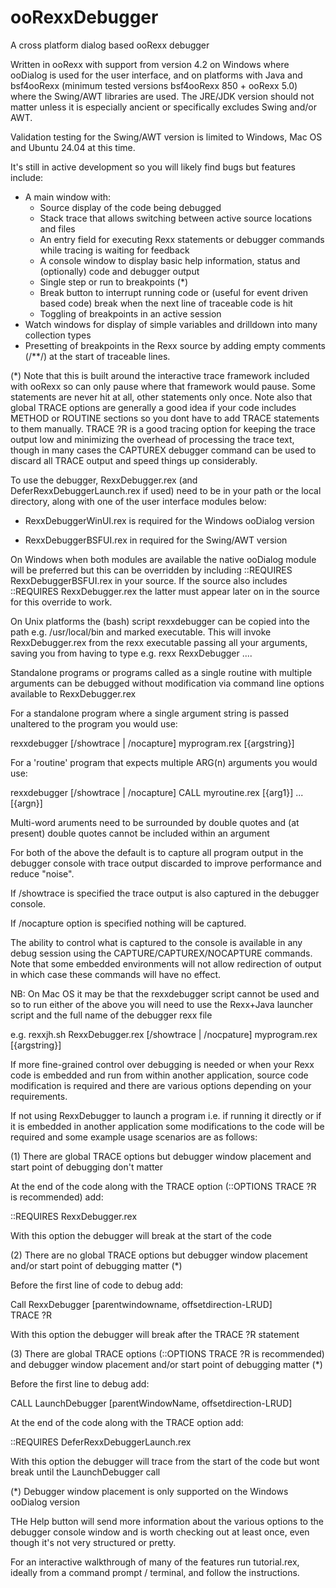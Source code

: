 # ooRexxDebugger

A cross platform dialog based ooRexx debugger

Written in ooRexx with support from version 4.2 on Windows where ooDialog is used for the user interface, 
and on platforms with Java and bsf4ooRexx (minimum tested versions bsf4ooRexx 850 + ooRexx 5.0) where the 
Swing/AWT libraries are used. The JRE/JDK version should not matter unless it is especially ancient or
specifically excludes Swing and/or AWT.

Validation testing for the  Swing/AWT version is limited to  Windows, Mac OS and Ubuntu 24.04 at this time.

It's still in active development so you will likely find bugs but features include:

- A main window with:
  -  Source display of the code being debugged
  -  Stack trace that allows switching between active source locations and files
  -  An entry field for executing Rexx statements or debugger commands while tracing is waiting for feedback
  -  A console window to display basic help information, status and (optionally) code and debugger output 
  -  Single step or run to breakpoints (*)
  -  Break button to interrupt running code or (useful for event driven based code) break when the next line of traceable code is hit 
  -  Toggling of breakpoints in an active session
- Watch windows for display of simple variables and drilldown into many collection types
- Presetting of breakpoints in the Rexx source by adding  empty comments (/**/) at the start of traceable lines.

(*) Note that this is built around the interactive trace framework included with ooRexx so can only pause
where that framework would pause. Some statements are never hit at all, other statements only once. 
Note also that global TRACE options are generally a good idea if your code includes METHOD or ROUTINE
sections so you dont have to add TRACE statements to them manually. TRACE ?R is a good tracing option for 
keeping the trace output low and minimizing the overhead of processing the trace text, though in many cases the 
CAPTUREX debugger command can be used to discard all TRACE output and speed things up considerably.

To  use the debugger, RexxDebugger.rex (and DeferRexxDebuggerLaunch.rex if used) need to be in your path or the local directory, along with one of the user interface modules below:

   - RexxDebuggerWinUI.rex is required for the Windows ooDialog version

   - RexxDebuggerBSFUI.rex in required for the Swing/AWT version

On Windows when both modules are available the native ooDialog module will be preferred but this can be overridden by including ::REQUIRES RexxDebuggerBSFUI.rex in your source. If the source also includes ::REQUIRES RexxDebugger.rex the latter must appear later on in the source for this override to work.

On Unix platforms the (bash) script rexxdebugger can be copied into the path e.g. /usr/local/bin and marked executable. This will
invoke RexxDebugger.rex from the rexx executable passing all your arguments, saving you from having to type e.g. rexx RexxDebugger .... 

Standalone programs or programs called as a single routine with multiple arguments can be debugged without modification via command line options available to RexxDebugger.rex

For a standalone program  where a single argument string is passed unaltered to the program you would use:

rexxdebugger [/showtrace | /nocapture] myprogram.rex [{argstring}]

For a 'routine' program that expects multiple ARG(n) arguments you would use:

rexxdebugger [/showtrace | /nocapture] CALL myroutine.rex [{arg1}] ... [{argn}]

Multi-word aruments need to be surrounded by double quotes and (at present) double quotes cannot be included within an argument

For both of the above the default is to capture all program output in the debugger console with trace output discarded to improve performance and reduce "noise". 

If /showtrace is specified the trace output is also captured in the debugger console.

If /nocapture option is specified nothing will be captured.

The ability to control what is captured to the console is available in any debug session using the CAPTURE/CAPTUREX/NOCAPTURE commands. Note that some embedded environments will not allow redirection of output in which case these commands will have no effect.

NB: On Mac OS it may be that the rexxdebugger script cannot be used and so to run either of the above you will need to use the Rexx+Java launcher script and the full name of the debugger rexx file

e.g. rexxjh.sh RexxDebugger.rex [/showtrace | /nocpature] myprogram.rex [{argstring}]

If more fine-grained control over debugging is needed or when your Rexx code is embedded and run from within another application, source code modification is required and there are various options depending on your requirements.

If not using RexxDebugger to launch a program i.e. if running it directly or if it is embedded in another application some modifications to the code will be required and some example usage scenarios are as follows:

(1) There are global TRACE options but debugger window placement and start point of debugging don't matter

At the end of the code along with the TRACE option (::OPTIONS TRACE ?R is recommended) add:

  ::REQUIRES RexxDebugger.rex

With this option the debugger will break at the start of the code

(2) There are no global TRACE options but debugger window placement and/or start point of debugging matter (*)

Before the first line of code to debug add:
  
  Call RexxDebugger [parentwindowname, offsetdirection-LRUD]  
  TRACE ?R

With this option the debugger will break after the TRACE ?R statement
  
(3) There are global TRACE options (::OPTIONS TRACE ?R is recommended) and debugger window placement and/or start point of debugging matter (*)

Before the first line to debug add:

  CALL LaunchDebugger [parentWindowName, offsetdirection-LRUD]

At the end of the code along with the TRACE option add:

  ::REQUIRES DeferRexxDebuggerLaunch.rex

With this option the debugger will trace from the start of the code  but wont break until the LaunchDebugger call

(*) Debugger window placement is only supported on the Windows ooDialog version

THe Help button will send more information about the various options to the debugger console window and is worth checking out at least once, even though it's not very structured or pretty.

For an interactive walkthrough of many of the features run tutorial.rex, ideally from a command prompt / terminal, and follow the instructions.
